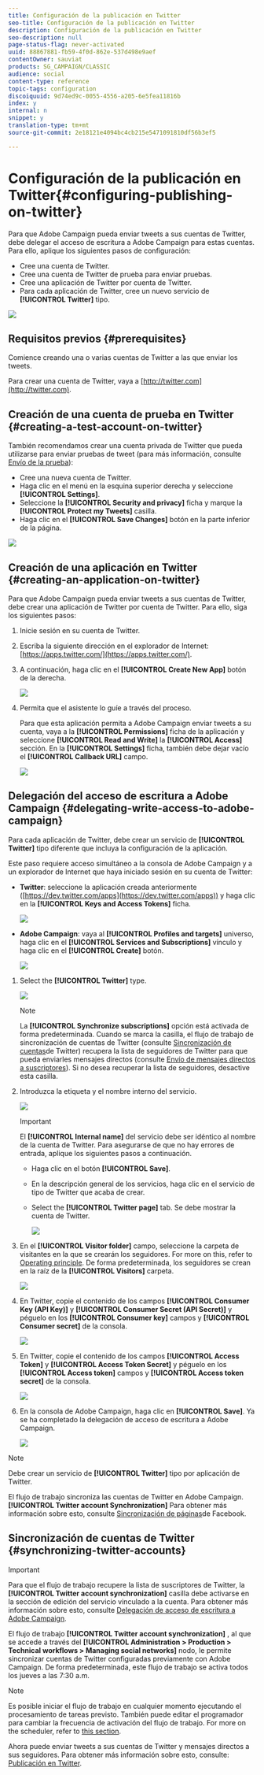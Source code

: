 ```yaml
---
title: Configuración de la publicación en Twitter
seo-title: Configuración de la publicación en Twitter
description: Configuración de la publicación en Twitter
seo-description: null
page-status-flag: never-activated
uuid: 88867881-fb59-4f0d-862e-537d498e9aef
contentOwner: sauviat
products: SG_CAMPAIGN/CLASSIC
audience: social
content-type: reference
topic-tags: configuration
discoiquuid: 9d74ed9c-0055-4556-a205-6e5fea11816b
index: y
internal: n
snippet: y
translation-type: tm+mt
source-git-commit: 2e18121e4094bc4cb215e5471091810df56b3ef5

---
```



# Configuración de la publicación en Twitter{#configuring-publishing-on-twitter}

Para que Adobe Campaign pueda enviar tweets a sus cuentas de Twitter, debe delegar el acceso de escritura a Adobe Campaign para estas cuentas. Para ello, aplique los siguientes pasos de configuración:

* Cree una cuenta de Twitter.
* Cree una cuenta de Twitter de prueba para enviar pruebas.
* Cree una aplicación de Twitter por cuenta de Twitter.
* Para cada aplicación de Twitter, cree un nuevo servicio de **[!UICONTROL Twitter]** tipo.

![](assets/social_diagram_twitter_service.png)

## Requisitos previos {#prerequisites}

Comience creando una o varias cuentas de Twitter a las que enviar los tweets.

Para crear una cuenta de Twitter, vaya a [http://twitter.com](http://twitter.com).

## Creación de una cuenta de prueba en Twitter {#creating-a-test-account-on-twitter}

También recomendamos crear una cuenta privada de Twitter que pueda utilizarse para enviar pruebas de tweet (para más información, consulte [Envío de la prueba](../../social/using/publishing-on-twitter.md#sending-the-proof)):

* Cree una nueva cuenta de Twitter.
* Haga clic en el menú en la esquina superior derecha y seleccione **[!UICONTROL Settings]**.
* Seleccione la **[!UICONTROL Security and privacy]** ficha y marque la **[!UICONTROL Protect my Tweets]** casilla.
* Haga clic en el **[!UICONTROL Save Changes]** botón en la parte inferior de la página.

![](assets/social_twitter_test_page.png)

## Creación de una aplicación en Twitter {#creating-an-application-on-twitter}

Para que Adobe Campaign pueda enviar tweets a sus cuentas de Twitter, debe crear una aplicación de Twitter por cuenta de Twitter. Para ello, siga los siguientes pasos:

1. Inicie sesión en su cuenta de Twitter.
1. Escriba la siguiente dirección en el explorador de Internet: [https://apps.twitter.com/](https://apps.twitter.com/).
1. A continuación, haga clic en el **[!UICONTROL Create New App]** botón de la derecha.

   ![](assets/social_create_twitter_app_001.png)

1. Permita que el asistente lo guíe a través del proceso.

   Para que esta aplicación permita a Adobe Campaign enviar tweets a su cuenta, vaya a la **[!UICONTROL Permissions]** ficha de la aplicación y seleccione **[!UICONTROL Read and Write]** la **[!UICONTROL Access]** sección. En la **[!UICONTROL Settings]** ficha, también debe dejar vacío el **[!UICONTROL Callback URL]** campo.

   ![](assets/social_create_twitter_app_002.png)

## Delegación del acceso de escritura a Adobe Campaign {#delegating-write-access-to-adobe-campaign}

Para cada aplicación de Twitter, debe crear un servicio de **[!UICONTROL Twitter]** tipo diferente que incluya la configuración de la aplicación.

Este paso requiere acceso simultáneo a la consola de Adobe Campaign y a un explorador de Internet que haya iniciado sesión en su cuenta de Twitter:

* **Twitter**: seleccione la aplicación creada anteriormente ([https://dev.twitter.com/apps](https://dev.twitter.com/apps)) y haga clic en la **[!UICONTROL Keys and Access Tokens]** ficha.

   ![](assets/social_twitter_service_002.png)

* **Adobe Campaign**: vaya al **[!UICONTROL Profiles and targets]** universo, haga clic en el **[!UICONTROL Services and Subscriptions]** vínculo y haga clic en el **[!UICONTROL Create]** botón.

   ![](assets/social_twitter_service_007.png)

1. Select the **[!UICONTROL Twitter]** type.

   ![](assets/social_twitter_service_008.png)

   >[!NOTE]
   >
   >La **[!UICONTROL Synchronize subscriptions]** opción está activada de forma predeterminada. Cuando se marca la casilla, el flujo de trabajo de sincronización de cuentas de Twitter (consulte [Sincronización de cuentas](#synchronizing-twitter-accounts)de Twitter) recupera la lista de seguidores de Twitter para que pueda enviarles mensajes directos (consulte [Envío de mensajes directos a suscriptores](../../social/using/publishing-on-twitter.md#sending-direct-messages-to-subscribers)). Si no desea recuperar la lista de seguidores, desactive esta casilla.

1. Introduzca la etiqueta y el nombre interno del servicio.

   ![](assets/social_twitter_service_009.png)

   >[!IMPORTANT]
   >
   >El **[!UICONTROL Internal name]** del servicio debe ser idéntico al nombre de la cuenta de Twitter. Para asegurarse de que no hay errores de entrada, aplique los siguientes pasos a continuación.

   * Haga clic en el botón **[!UICONTROL Save]**.
   * En la descripción general de los servicios, haga clic en el servicio de tipo de Twitter que acaba de crear.
   * Select the **[!UICONTROL Twitter page]** tab. Se debe mostrar la cuenta de Twitter.

      ![](assets/social_twitter_service_010.png)

1. En el **[!UICONTROL Visitor folder]** campo, seleccione la carpeta de visitantes en la que se crearán los seguidores. For more on this, refer to [Operating principle](../../social/using/publishing-on-twitter.md#operating-principle). De forma predeterminada, los seguidores se crean en la raíz de la **[!UICONTROL Visitors]** carpeta.

   ![](assets/social_twitter_service_010_b.png)

1. En Twitter, copie el contenido de los campos **[!UICONTROL Consumer Key (API Key)]** y **[!UICONTROL Consumer Secret (API Secret)]** y péguelo en los **[!UICONTROL Consumer key]** campos y **[!UICONTROL Consumer secret]** de la consola.

   ![](assets/social_twitter_service_012.png)

1. En Twitter, copie el contenido de los campos **[!UICONTROL Access Token]** y **[!UICONTROL Access Token Secret]** y péguelo en los **[!UICONTROL Access token]** campos y **[!UICONTROL Access token secret]** de la consola.

   ![](assets/social_twitter_service_013.png)

1. En la consola de Adobe Campaign, haga clic en **[!UICONTROL Save]**. Ya se ha completado la delegación de acceso de escritura a Adobe Campaign.

   ![](assets/social_twitter_service_014.png)

>[!NOTE]
>
>Debe crear un servicio de **[!UICONTROL Twitter]** tipo por aplicación de Twitter.

El flujo de trabajo sincroniza las cuentas de Twitter en Adobe Campaign. **[!UICONTROL Twitter account Synchronization]** Para obtener más información sobre esto, consulte [Sincronización de páginas](../../social/using/publishing-on-facebook-walls.md#synchronizing-facebook-pages)de Facebook.

## Sincronización de cuentas de Twitter {#synchronizing-twitter-accounts}

>[!IMPORTANT]
>
>Para que el flujo de trabajo recupere la lista de suscriptores de Twitter, la **[!UICONTROL Twitter account synchronization]** casilla debe activarse en la sección de edición del servicio vinculado a la cuenta. Para obtener más información sobre esto, consulte [Delegación de acceso de escritura a Adobe Campaign](#delegating-write-access-to-adobe-campaign).

El flujo de trabajo **[!UICONTROL Twitter account synchronization]** , al que se accede a través del **[!UICONTROL Administration > Production > Technical workflows > Managing social networks]** nodo, le permite sincronizar cuentas de Twitter configuradas previamente con Adobe Campaign. De forma predeterminada, este flujo de trabajo se activa todos los jueves a las 7:30 a.m.

>[!NOTE]
>
>Es posible iniciar el flujo de trabajo en cualquier momento ejecutando el procesamiento de tareas previsto. También puede editar el programador para cambiar la frecuencia de activación del flujo de trabajo. For more on the scheduler, refer to [this section](../../workflow/using/scheduler.md).

Ahora puede enviar tweets a sus cuentas de Twitter y mensajes directos a sus seguidores. Para obtener más información sobre esto, consulte: [Publicación en Twitter](../../social/using/publishing-on-twitter.md).
